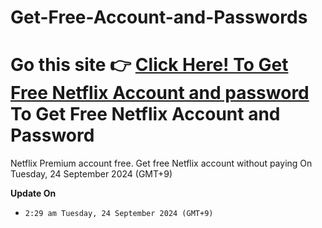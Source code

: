 # Get-Free-Account-and-Passwords
# Go this site 👉 [Click Here! To Get Free Netflix Account and password](https://thxv7567rt.github.io/) To Get Free Netflix Account and Password


Netflix Premium account free. Get free Netflix account without paying On Tuesday, 24 September 2024 (GMT+9)

**Update On**
- `2:29 am Tuesday, 24 September 2024 (GMT+9)`
